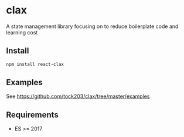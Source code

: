 # clax
A state management library focusing on to reduce boilerplate code and learning cost

## Install
```sh
npm install react-clax
```

## Examples
See https://github.com/tock203/clax/tree/master/examples

## Requirements
- ES >= 2017